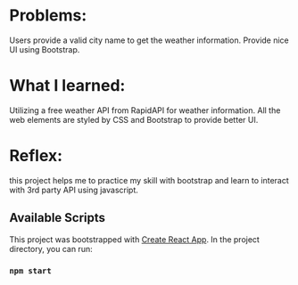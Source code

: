 # Problems:

Users provide a valid city name to get the weather information.
Provide nice UI using Bootstrap.

# What I learned:

Utilizing a free weather API from RapidAPI for weather information.
All the web elements are styled by CSS and Bootstrap to provide better UI.

# Reflex:

this project helps me to practice my skill with bootstrap and learn to interact with 3rd party API using javascript.

## Available Scripts

This project was bootstrapped with [Create React App](https://github.com/facebook/create-react-app).
In the project directory, you can run:

### `npm start`
